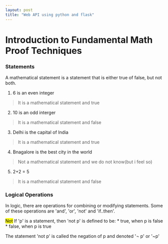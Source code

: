 ```yaml
---
layout: post
title: "Web API using python and flask"
---
```


# Introduction to Fundamental Math Proof Techniques




### Statements

A mathematical statement is a statement that is either true of false, but not both.

1) 6 is an even integer
> It is a mathematical statement and true

2) 10 is an odd interger
> It is a mathematical statement and false

3) Delhi is the capital of India
> It is a mathematical statement and true

4) Bnagalore is the best city in the world
> Not a mathematical statement and we do not know(but i feel so)

5) 2+2 = 5 
> It is a mathematical statement and false


### Logical Operations

In logic, there are operations for combining or modifying statements. Some of these operations are 'and', 'or', 'not' and 'if..then'.

<mark>Not</mark> If 'p' is a statement, then 'not p' is defined to be:
	* true, when p is false
	* false, when p is true

The statement 'not p' is called the negation of p and denoted '$\neg$ p' or '~p'